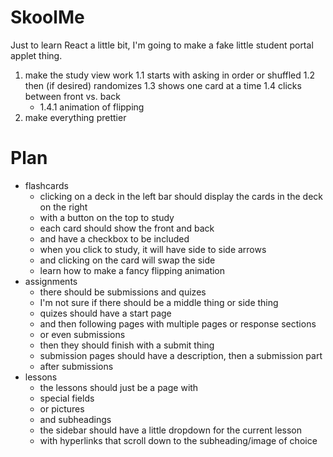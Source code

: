 # SkoolMe
Just to learn React a little bit, I'm going to make a fake little student portal applet thing. 

1. make the study view work
  1.1 starts with asking in order or shuffled
  1.2 then (if desired) randomizes
  1.3 shows one card at a time
  1.4 clicks between front vs. back
    - 1.4.1 animation of flipping
2. make everything prettier

# Plan
- flashcards
    - clicking on a deck in the left bar should display the cards in the deck on the right
    - with a button on the top to study
    - each card should show the front and back
    - and have a checkbox to be included
    - when you click to study, it will have side to side arrows
    - and clicking on the card will swap the side
    - learn how to make a fancy flipping animation
- assignments
    - there should be submissions and quizes
    - I'm not sure if there should be a middle thing or side thing
    - quizes should have a start page
    - and then following pages with multiple pages or response sections
    - or even submissions
    - then they should finish with a submit thing
    - submission pages should have a description, then a submission part
    - after submissions 
- lessons
    - the lessons should just be a page with 
    - special fields
    - or pictures
    - and subheadings
    - the sidebar should have a little dropdown for the current lesson
    - with hyperlinks that scroll down to the subheading/image of choice